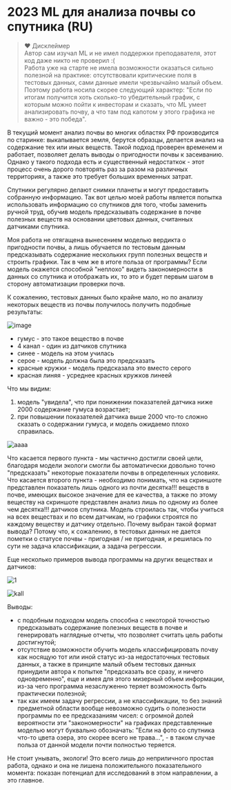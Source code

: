 # 2023 ML для анализа почвы со спутника (RU)

> ❤️ Дисклеймер   
Автор сам изучал ML и не имел поддержки преподавателя, этот код даже никто не проверил :(  
Работа уже на старте не имела возможности оказаться сильно полезной на практике: отсутствовали критические поля в тестовых данных, сами данные имели чрезвычайно малый объем. Поэтому
работа носила скорее следующий характер: "Если по итогам получится хоть сколько-то убедительный график, с которым можно пойти к инвесторам и сказать, что ML умеет анализировать почву, а что
там под капотом у этого графика не важно - это победа".     

В текущий момент анализ почвы во многих областях РФ производится по старинке: выкапывается земля, берутся образцы, делается анализ на содержание тех или иных веществ. 
Такой подход проверен временем и работает, позволяет делать выводы о пригодности почвы к засеиванию. Однако у такого подхода есть и существенный недостаткок - этот процесс
очень дорого повторять раз за разом на различных территориях, а также это требует больших временных затрат.

Спутники регулярно делают снимки планеты и могут предоставить собранную информацию. Так вот целью моей работы является попытка использовать информацию со спутников для того, чтобы
заменить ручной труд, обучив модель предсказывать содержание в почве полезных веществ на основании цветовых данных, считанных датчиками спутника.

Моя работа не отягащена вынесением моделью вердикта о пригодности почвы, а лишь обучается по тестовым данным предсказывать содержание нескольких групп полезных веществ и строить графики.
Так в чем же в итоге польза от программы? Если модель окажется способной "неплохо" видеть закономерности в данных со спутника и отображать их, то это и будет первым шагом в сторону
автоматизации проверки почв.

К сожалению, тестовых данных было крайне мало, но по анализу некоторых веществ из почвы получилось получить подобные результаты:  

![image](https://github.com/vitbogit/university-dirt-ml/assets/61887732/e0c62a4b-a3b4-4550-a764-01133b53f277)
- гумус - это такое вещество в почве
- 4 канал - один из датчиков спутника
- синее - модель на этом училась
- серое - модель должна была это предсказать
- красные кружки - модель предсказала это вместо серого
- красная линяя - усреднее красных кружков линеей

Что мы видим:
1) модель "увидела", что при понижении показателей датчика ниже 2000 содержание гумуса возрастает;
2) при повышении показателей датчика выше 2000 что-то сложно сказать о содержании гумуса, и модель ожидаемо плохо справилась.
   
![aaaa](https://github.com/vitbogit/university-dirt-ml/assets/61887732/30c382ba-ca72-4ac0-b8ac-88c106d1634b)


Что касается первого пункта - мы частично достигли своей цели, благодаря модели экологи смогли бы автоматически довольно точно "предсказать" некоторые показатели почвы в определенных условиях.
Что касается второго пункта - необходимо понимать, что на скриншоте представлен показатель лишь одного из почти десятка!!! веществ в почве, имеющих высокое значение для ее качества, а также по этому веществу 
на скриншоте представлен анализ лишь по одному из более чем десятка!!! датчиков спутника. Модель строилась так, чтобы учиться на всех веществах и по всем датчикам, но графики строятся по каждому веществу и датчику отдельно. Почему выбран такой формат вывода? Потому что, к сожалению, в тестовых данных не дается пометки о статусе почвы - пригодная / не пригодная, и решилась по сути не задача классификации, а задача регрессии.

Еще несколько примеров вывода программы на других веществах и датчиков:

![1](https://github.com/vitbogit/university-dirt-ml/assets/61887732/2c0d4225-cc91-42ed-8d87-a7feb8fb7510)

![kall](https://github.com/vitbogit/university-dirt-ml/assets/61887732/f27489f4-358b-495f-81a9-a7d4c651e6f3)


Выводы:
- с подобным подходом модель способна с некоторой точностью предсказывать содержание полезных веществ в почве и генерировать наглядные отчеты, что позволяет считать цель работы достигнутой;
- отсутствие возможности обучить модель классифицировать почву как носящую тот или иной статус из-за недостаточных тестовых данных, а также в принципе малый объем тестовых данных принудили автора к попытке "предсказать все сразу, и ничего одновременно", еще и имея для этого мизерный объем информации, из-за чего программа незаслуженно теряет возможность быть практически полезной;
- так как имеем задачу регрессии, а не классификации, то без знаний предметной области вообще невозможно судить о полезности программы по ее предсказаниям чисел: с огромной долей вероятности эти "закономерности" на графиках представленные моделью могут буквально обозначать: "Если на фото со спутника что-то цвета озера, это скорее всего не трава...", - в таком случае польза от данной модели почти полностью теряется.

Не стоит унывать, экологи! Это всего лишь до неприличного простая работа, однако и она не лишена положительного показательного момента: показан потенциал для исследований в этом направлении, а это главное. 
